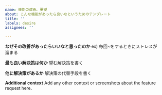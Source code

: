 ```yaml
---
name: 機能の改善、要望
about: こんな機能があったら良いなというためのテンプレート
title: ''
labels: desire
assignees: ''

---
```


**なぜその改善があったらいいなと思ったのか**
ex) 毎回~をするときにストレスが溜まる

**最も良い解決策は何か**
望む解決策を書く

**他に解決策があるか**
解決策の代替手段を書く

**Additional context**
Add any other context or screenshots about the feature request here.
